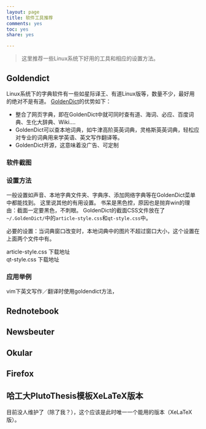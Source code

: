 ```yaml
---
layout: page 
title: 软件工具推荐
comments: yes
toc: yes
share: yes

---
```


> 这里推荐一些Linux系统下好用的工具和相应的设置方法。


## Goldendict
Linux系统下的字典软件有一些如星际译王、有道Linux版等，数量不少，最好用的绝对不是有道。
[GoldenDict](http://goldendict.org/ "应该是地球上最好的字典了吧？")的优势如下：

- 整合了网页字典，即在GoldenDict中就可同时查有道、海词、必应、百度词典、生化大辞典、Wiki....
- GoldenDict可以查本地词典，如牛津高阶英英词典，灵格斯英英词典，轻松应对专业的词典用来学英语、英文写作翻译等。
- GoldenDict开源，这意味着没广告、可定制

### 软件截图

### 设置方法

一般设置如声音、本地字典文件夹、字典序、添加网络字典等在GoldenDict菜单中都能找到。
这里说其他的有用设置。
书呆是黑色控，原因也是抛弃win的理由：截面一定要黑色，不刺眼。
GoldenDict的截面CSS文件放在了`~/.GoldenDict/`中的`article-style.css`和`qt-style.css`中。

必要的设置：当词典窗口改变时，本地词典中的图片不超过窗口大小，这个设置在上面两个文件中有。

article-style.css  下载地址  
qt-style.css	下载地址

### 应用举例

vim下英文写作／翻译时使用goldendict方法，

## Rednotebook

## Newsbeuter

## Okular

## Firefox 

## 哈工大PlutoThesis模板XeLaTeX版本

目前没人维护了（除了我？），这个应该是此时唯一一个能用的版本（XeLaTeX版）。


